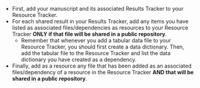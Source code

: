 <!-- Late results support standard, low; early results support low-->

* First, add your manuscript and its associated Results Tracker to your Resource Tracker.
* For each shared result in your Results Tracker, add any items you have listed as associated files/dependencies as resources to your Resource Tracker **ONLY if that file will be shared in a public repository**.
  * Remember that whenever you add a tabular data file to your Resource Tracker, you should first create a data dictionary. Then, add the tabular file to the Resource Tracker and list the data dictionary you have created as a dependency.
* Finally, add as a resource any file that has been added as an associated files/dependency of a resource in the Resource Tracker **AND that will be shared in a public repository**. 